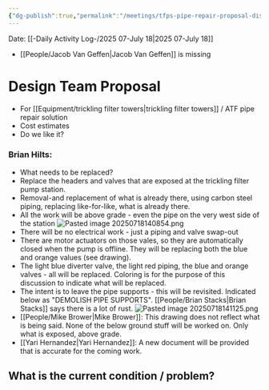 ```yaml
---
{"dg-publish":true,"permalink":"/meetings/tfps-pipe-repair-proposal-discussion-2025-07-july-18/","noteIcon":"","created":"2025-07-18T14:00:51.637-05:00"}
---
```


Date: [[-Daily Activity Log-/2025 07-July 18\|2025 07-July 18]]

- [[People/Jacob Van Geffen\|Jacob Van Geffen]] is missing
# Design Team Proposal
- For [[Equipment/trickling filter towers\|trickling filter towers]] / ATF pipe repair solution
- Cost estimates
- Do we like it?

### Brian Hilts:
- What needs to be replaced?
- Replace the headers and valves that are exposed at the trickling filter pump station.
- Removal-and replacement of what is already there, using carbon steel piping, replacing like-for-like, what is already there.
- All the work will be above grade - even the pipe on the very west side of the station
![Pasted image 20250718140854.png](/img/user/Pasted%20image%2020250718140854.png)
- There will be no electrical work - just a piping and valve swap-out
- There are motor actuators on those vales, so they are automatically closed when the pump is offline. They will be replacing both the blue and orange values (see drawing).
- The light blue diverter valve, the light red piping, the blue and orange valves - all will be replaced. Coloring is for the purpose of this discussion to indicate what will be replaced.
- The intent is to leave the pipe supports - this will be revisited. Indicated below as "DEMOLISH PIPE SUPPORTS". [[People/Brian Stacks\|Brian Stacks]] says there is a lot of rust.
![Pasted image 20250718141125.png](/img/user/Pasted%20image%2020250718141125.png)
- [[People/Mike Brower\|Mike Brower]]: This drawing does not reflect what is being said. None of the below ground stuff will be worked on. Only what is exposed, above grade.
- [[Yari Hernandez\|Yari Hernandez]]: A new document will be provided that is accurate for the coming work.
## What is the current condition / problem?
